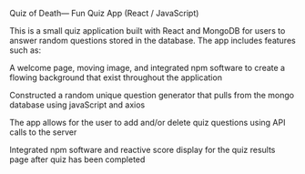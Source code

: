 Quiz of Death— Fun Quiz App (React / JavaScript)

This is a  small quiz application built with React and MongoDB for users to answer random questions stored in the database. 
The app includes features such as:

A welcome page, moving  image, and integrated npm software to create a flowing background that exist throughout the application

Constructed a random unique question generator that pulls from the mongo database using javaScript and axios

The app allows for the user to add and/or delete quiz questions using API calls to the server

Integrated npm software and reactive score display for the quiz results page after quiz has been completed
